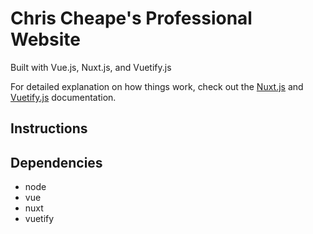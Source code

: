 # Chris Cheape's Professional Website

Built with Vue.js, Nuxt.js, and Vuetify.js

For detailed explanation on how things work, check out the [Nuxt.js](https://github.com/nuxt/nuxt.js) and [Vuetify.js](https://vuetifyjs.com/) documentation.

## Instructions

## Dependencies

- node 
- vue
- nuxt
- vuetify